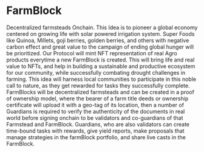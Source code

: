 # FarmBlock
Decentralized farmsteads Onchain. 
This Idea is to pioneer a global economy centered on growing life with solar powered irrigation system. Super Foods like Quinoa, Millets, goji berries, golden berries, and others with negative carbon effect and great value to the campaign of ending global hunger will be prioritized.  Our Protocol will mint NFT representation of real Agro products everytime a new FarmBlock is created. This will bring life and real value to NFTs,  and help in building a sustainable and productive ecosystem for our community, while successfully combating drought challenges in farming. This idea will harness local communities to participate in this noble call to nature, as they get rewarded for tasks they successfully complete. FarmBlocks will be decentralized farmsteads and can be created in a proof of ownership model, where the bearer of a farm title deeds or ownership certificate will upload it with a geo-tag of its location, then a number of Guardians is required to verify the authenticity of the documents in real world before signing onchain to be validators and co-guardians of that Farmstead and FarmBlock.  Guardians, who are also validators can  create time-bound tasks with rewards, give yield reports, make proposals that manage strategies in the farmBlock portfolio, and share live casts in the FarmBlock.
